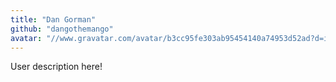 ```yaml
---
title: "Dan Gorman"
github: "dangothemango"
avatar: "//www.gravatar.com/avatar/b3cc95fe303ab95454140a74953d52ad?d=identicon"
---
```


User description here!

